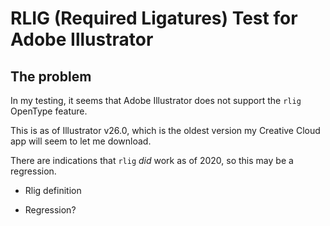 # RLIG (Required Ligatures) Test for Adobe Illustrator

## The problem

In my testing, it seems that Adobe Illustrator does not support the `rlig` OpenType feature. 

This is as of Illustrator v26.0, which is the oldest version my Creative Cloud app will seem to let me download.

There are indications that `rlig` *did* work as of 2020, so this may be a regression.

- Rlig definition

- Regression?